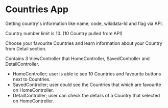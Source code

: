 # Countries App 

Getting country's information like name, code, wikidata-Id and flag via API. 

Country number limit is 10. (10 Country pulled from API)

Choose your favourite Countries and learn information about your Country from Detail section.

Contains 3 ViewController that HomeController, SavedController and DetailController.

  - HomeController; user is able to see 10 Countries and favourite buttons next to Countries. 
  - SavedController; user could see the Countries that which are favourite on HomeController. 
  - DetailController; user can check the details of a Country that selected on HomeController.
